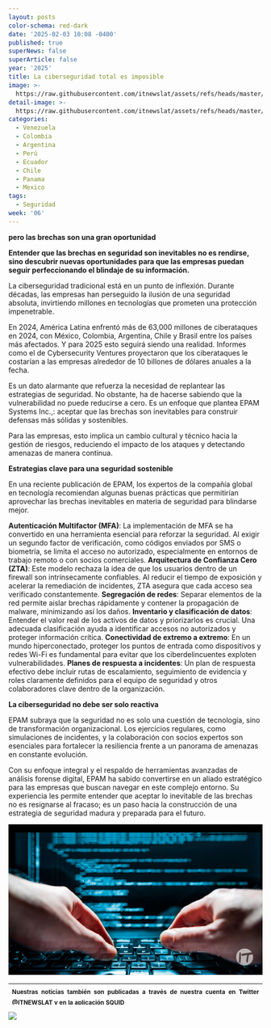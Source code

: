 ```yaml
---
layout: posts
color-schema: red-dark
date: '2025-02-03 10:08 -0400'
published: true
superNews: false
superArticle: false
year: '2025'
title: La ciberseguridad total es imposible
image: >-
  https://raw.githubusercontent.com/itnewslat/assets/refs/heads/master/img/540x320/Seguridad-teclado-p.jpg
detail-image: >-
  https://raw.githubusercontent.com/itnewslat/assets/refs/heads/master/img/1024x680/Seguridad-teclado-g.jpg
categories:
  - Venezuela
  - Colombia
  - Argentina
  - Perú
  - Ecuador
  - Chile
  - Panama
  - Mexico
tags:
  - Seguridad
week: '06'
---
```

**pero las brechas son una gran oportunidad**

**Entender que las brechas en seguridad son inevitables no es rendirse, sino descubrir nuevas oportunidades para que las empresas puedan seguir perfeccionando el blindaje de su información.**

La ciberseguridad tradicional está en un punto de inflexión. Durante décadas, las empresas han perseguido la ilusión de una seguridad absoluta, invirtiendo millones en tecnologías que prometen una protección impenetrable. 

En 2024, América Latina enfrentó más de 63,000 millones de ciberataques en 2024, con México, Colombia, Argentina, Chile y Brasil entre los países más afectados. Y para 2025 esto seguirá siendo una realidad. Informes como el de Cybersecurity Ventures proyectaron que los ciberataques le costarían a las empresas alrededor de 10 billones de dólares anuales a la fecha. 

Es un dato alarmante que refuerza la necesidad de replantear las estrategias de seguridad. No obstante, ha de hacerse sabiendo que la vulnerabilidad no puede reducirse a cero. Es un enfoque que plantea EPAM Systems Inc.,: aceptar que las brechas son inevitables para construir defensas más sólidas y sostenibles.

Para las empresas, esto implica un cambio cultural y técnico hacia la gestión de riesgos, reduciendo el impacto de los ataques y detectando amenazas de manera continua.

**Estrategias clave para una seguridad sostenible**

En una reciente publicación de EPAM, los expertos de la compañía global en tecnología recomiendan algunas buenas prácticas que permitirían aprovechar las brechas inevitables en materia de seguridad para blindarse mejor.

**Autenticación Multifactor (MFA)**: La implementación de MFA se ha convertido en una herramienta esencial para reforzar la seguridad. Al exigir un segundo factor de verificación, como códigos enviados por SMS o biometría, se limita el acceso no autorizado, especialmente en entornos de trabajo remoto o con socios comerciales.
**Arquitectura de Confianza Cero (ZTA)**: Este modelo rechaza la idea de que los usuarios dentro de un firewall son intrínsecamente confiables. Al reducir el tiempo de exposición y acelerar la remediación de incidentes, ZTA asegura que cada acceso sea verificado constantemente.
**Segregación de redes**: Separar elementos de la red permite aislar brechas rápidamente y contener la propagación de malware, minimizando así los daños.
**Inventario y clasificación de datos**: Entender el valor real de los activos de datos y priorizarlos es crucial. Una adecuada clasificación ayuda a identificar accesos no autorizados y proteger información crítica.
**Conectividad de extremo a extremo**: En un mundo hiperconectado, proteger los puntos de entrada como dispositivos y redes Wi-Fi es fundamental para evitar que los ciberdelincuentes exploten vulnerabilidades.
**Planes de respuesta a incidentes**: Un plan de respuesta efectivo debe incluir rutas de escalamiento, seguimiento de evidencia y roles claramente definidos para el equipo de seguridad y otros colaboradores clave dentro de la organización.

**La ciberseguridad no debe ser solo reactiva**

EPAM subraya que la seguridad no es solo una cuestión de tecnología, sino de transformación organizacional. Los ejercicios regulares, como simulaciones de incidentes, y la colaboración con socios expertos son esenciales para fortalecer la resiliencia frente a un panorama de amenazas en constante evolución.

Con su enfoque integral y el respaldo de herramientas avanzadas de análisis forense digital, EPAM ha sabido convertirse en un aliado estratégico para las empresas que buscan navegar en este complejo entorno. Su experiencia les permite entender que aceptar lo inevitable de las brechas no es resignarse al fracaso; es un paso hacia la construcción de una estrategia de seguridad madura y preparada para el futuro.

![](https://raw.githubusercontent.com/itnewslat/assets/refs/heads/master/img/540x320/Seguridad-teclado-p.jpg)

<table style="height: 42px;" width="569">
<tbody>
<tr>
<td style="text-align: justify;"><sub><strong>Nuestras noticias también son publicadas a través de nuestra cuenta en Twitter <a href="https://twitter.com/itnewslat?lang=es">@ITNEWSLAT</a> y en la aplicación <a href="https://squidapp.co/en/">SQUID</a></strong></sub></td>
</tr>
</tbody>
</table>

<img src="https://tracker.metricool.com/c3po.jpg?hash=56f88a41e39ab42c063cc51676587a04"/>